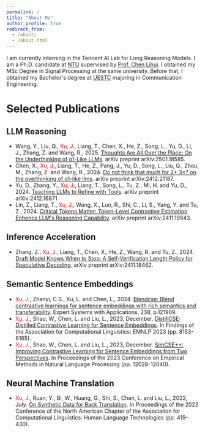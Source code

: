 ```yaml
---
permalink: /
title: "About Me"
author_profile: true
redirect_from: 
  - /about/
  - /about.html
---
```


I am currently interning in the Tencent AI Lab for Long Reasoning Models. I am a Ph.D. candidate at [NTU](https://www.ntu.edu.sg/) supervised by [Prof. Chen Lihui](https://scholar.google.com/citations?user=XqNeXssAAAAJ&hl=en). I obtained my MSc Degree in Signal Processing at the same university. Before that, I obtained my Bachelor's degree at [UESTC](https://en.uestc.edu.cn/) majoring in Communication Engineering.


Selected Publications
======

LLM Reasoning
------
* Wang, Y., Liu, Q., <span style="color:red">Xu, J.</span>, Liang, T., Chen, X., He, Z., Song, L., Yu, D., Li, J., Zhang, Z. and Wang, R., 2025. [Thoughts Are All Over the Place: On the Underthinking of o1-Like LLMs](https://arxiv.org/abs/2501.18585). arXiv preprint arXiv:2501.18585.  
* Chen, X., <span style="color:red">Xu, J.</span>, Liang, T., He, Z., Pang, J., Yu, D., Song, L., Liu, Q., Zhou, M., Zhang, Z. and Wang, R., 2024. [Do not think that much for 2+ 3=? on the overthinking of o1-like llms](https://arxiv.org/abs/2412.21187). arXiv preprint arXiv:2412.21187.  
* Yu, D., Zhang, Y., <span style="color:red">Xu, J.</span>, Liang, T., Song, L., Tu, Z., Mi, H. and Yu, D., 2024. [Teaching LLMs to Refine with Tools](https://arxiv.org/abs/2412.16871). arXiv preprint arXiv:2412.16871  
* Lin, Z., Liang, T., <span style="color:red">Xu, J.</span>, Wang, X., Luo, R., Shi, C., Li, S., Yang, Y. and Tu, Z., 2024. [Critical Tokens Matter: Token-Level Contrastive Estimation Enhence LLM's Reasoning Capability](https://arxiv.org/abs/2411.19943). arXiv preprint arXiv:2411.19943.  

Inference Acceleration
-----
* Zhang, Z., <span style="color:red">Xu, J.</span>, Liang, T., Chen, X., He, Z., Wang, R. and Tu, Z., 2024. [Draft Model Knows When to Stop: A Self-Verification Length Policy for Speculative Decoding](https://arxiv.org/abs/2411.18462). arXiv preprint arXiv:2411.18462.  


Semantic Sentence Embeddings
-----
* <span style="color:red">Xu, J.</span>, Zhanyi, C.S., Xu, L. and Chen, L., 2024. [Blendcse: Blend contrastive learnings for sentence embeddings with rich semantics and transferability](https://www.sciencedirect.com/science/article/abs/pii/S0957417423024119). Expert Systems with Applications, 238, p.121909.  
* <span style="color:red">Xu, J.</span>, Shao, W., Chen, L. and Liu, L., 2023, December. [DistillCSE: Distilled Contrastive Learning for Sentence Embeddings](https://aclanthology.org/2023.findings-emnlp.547/). In Findings of the Association for Computational Linguistics: EMNLP 2023 (pp. 8153-8165).  
* <span style="color:red">Xu, J.</span>, Shao, W., Chen, L. and Liu, L., 2023, December. [SimCSE++: Improving Contrastive Learning for Sentence Embeddings from Two Perspectives](https://aclanthology.org/2023.emnlp-main.737/). In Proceedings of the 2023 Conference on Empirical Methods in Natural Language Processing (pp. 12028-12040).  


Neural Machine Translation
------
* <span style="color:red">Xu, J.</span>, Ruan, Y., Bi, W., Huang, G., Shi, S., Chen, L. and Liu, L., 2022, July. [On Synthetic Data for Back Translation](https://aclanthology.org/2022.naacl-main.32/). In Proceedings of the 2022 Conference of the North American Chapter of the Association for Computational Linguistics: Human Language Technologies (pp. 419-430).


